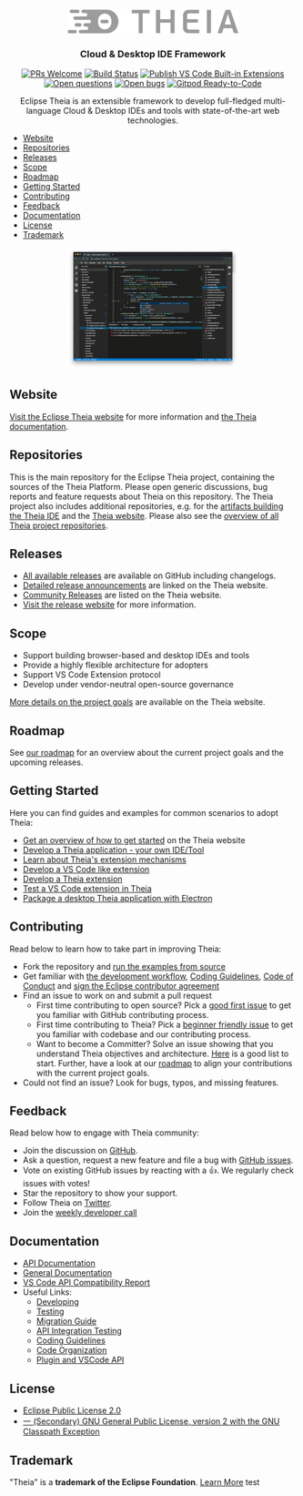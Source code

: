 <br/>
<div id="theia-logo" align="center">
    <br />
    <img src="https://raw.githubusercontent.com/eclipse-theia/theia/master/logo/theia-logo-gray.svg?sanitize=true" alt="Theia Logo" width="300"/>
    <h3>Cloud & Desktop IDE Framework</h3>
</div>

<div id="badges" align="center">

  [![PRs Welcome](https://img.shields.io/badge/PRs-welcome-brightgreen.svg?style=flat-curved)](https://github.com/eclipse-theia/theia/labels/help%20wanted)
  [![Build Status](https://github.com/eclipse-theia/theia/workflows/Build/badge.svg?branch=master)](https://github.com/eclipse-theia/theia/actions?query=branch%3Amaster+event%3Apush+event%3Aschedule)
  [![Publish VS Code Built-in Extensions](https://github.com/eclipse-theia/vscode-builtin-extensions/actions/workflows/publish-vsx-latest.yml/badge.svg?branch=master)](https://github.com/eclipse-theia/vscode-builtin-extensions/actions/workflows/publish-vsx-latest.yml)
  [![Open questions](https://img.shields.io/badge/Open-questions-blue.svg?style=flat-curved)](https://github.com/eclipse-theia/theia/discussions/categories/q-a)
  [![Open bugs](https://img.shields.io/badge/Open-bugs-red.svg?style=flat-curved)](https://github.com/eclipse-theia/theia/labels/bug)
  [![Gitpod Ready-to-Code](https://img.shields.io/badge/Gitpod-Ready--to--Code-blue?logo=gitpod)](https://gitpod.io/#https://github.com/eclipse-theia/theia)

Eclipse Theia is an extensible framework to develop full-fledged multi-language Cloud & Desktop IDEs and tools with state-of-the-art web technologies.

</div>

- [Website](#website)
- [Repositories](#repositories)
- [Releases](#releases)
- [Scope](#scope)
- [Roadmap](#roadmap)
- [Getting Started](#getting-started)
- [Contributing](#contributing)
- [Feedback](#feedback)
- [Documentation](#documentation)
- [License](#license)
- [Trademark](#trademark)

<div style='margin:0 auto;width:60%;'>

![Theia](https://raw.githubusercontent.com/eclipse-theia/theia/master/doc/images/theia-screenshot.png)

</div>

## Website

[Visit the Eclipse Theia website](http://www.theia-ide.org) for more information and [the Theia documentation](http://www.theia-ide.org/docs).

## Repositories

This is the main repository for the Eclipse Theia project, containing the sources of the Theia Platform. Please open generic discussions, bug reports and feature requests about Theia on this repository. The Theia project also includes additional repositories, e.g. for the [artifacts building the Theia IDE](https://github.com/eclipse-theia/theia-blueprint) and the [Theia website](https://github.com/eclipse-theia/theia-website). Please also see the [overview of all Theia project repositories](https://github.com/eclipse-theia).

## Releases

- [All available releases](https://github.com/eclipse-theia/theia/releases) are available on GitHub including changelogs.
- [Detailed release announcements](https://theia-ide.org/resources/) are linked on the Theia website.
- [Community Releases](https://theia-ide.org/releases/) are listed on the Theia website.
- [Visit the release website](https://theia-ide.org/releases/) for more information.

## Scope

- Support building browser-based and desktop IDEs and tools
- Provide a highly flexible architecture for adopters
- Support VS Code Extension protocol
- Develop under vendor-neutral open-source governance

[More details on the project goals](https://theia-ide.org/docs/project_goals/) are available on the Theia website.

## Roadmap

See [our roadmap](https://github.com/eclipse-theia/theia/wiki/Eclipse-Theia-Roadmap) for an overview about the current project goals and the upcoming releases.

## Getting Started

Here you can find guides and examples for common scenarios to adopt Theia:

- [Get an overview of how to get started](https://theia-ide.org/#gettingstarted) on the Theia website
- [Develop a Theia application - your own IDE/Tool](https://theia-ide.org/docs/composing_applications/)
- [Learn about Theia's extension mechanisms](https://theia-ide.org/docs/extensions/)
- [Develop a VS Code like extension](https://theia-ide.org/docs/authoring_vscode_extensions/)
- [Develop a Theia extension](https://theia-ide.org/docs/authoring_extensions/)
- [Test a VS Code extension in Theia](https://github.com/eclipse-theia/theia/wiki/Testing-VS-Code-extensions)
- [Package a desktop Theia application with Electron](https://theia-ide.org/docs/blueprint_documentation/)

## Contributing

Read below to learn how to take part in improving Theia:

- Fork the repository and [run the examples from source](doc/Developing.md#quick-start)
- Get familiar with [the development workflow](doc/Developing.md), [Coding Guidelines](doc/coding-guidelines.md), [Code of Conduct](CODE_OF_CONDUCT.md) and [sign the Eclipse contributor agreement](CONTRIBUTING.md#eclipse-contributor-agreement)
- Find an issue to work on and submit a pull request
  - First time contributing to open source? Pick a [good first issue](https://github.com/eclipse-theia/theia/labels/good%20first%20issue) to get you familiar with GitHub contributing process.
  - First time contributing to Theia? Pick a [beginner friendly issue](https://github.com/eclipse-theia/theia/labels/beginners) to get you familiar with codebase and our contributing process.
  - Want to become a Committer? Solve an issue showing that you understand Theia objectives and architecture. [Here](https://github.com/eclipse-theia/theia/labels/help%20wanted) is a good list to start. Further, have a look at our [roadmap](https://github.com/eclipse-theia/theia/wiki/Eclipse-Theia-Roadmap) to align your contributions with the current project goals.
- Could not find an issue? Look for bugs, typos, and missing features.

## Feedback

Read below how to engage with Theia community:

- Join the discussion on [GitHub](https://github.com/eclipse-theia/theia/discussions).
- Ask a question, request a new feature and file a bug with [GitHub issues](https://github.com/eclipse-theia/theia/issues/new/choose).
- Vote on existing GitHub issues by reacting with a 👍. We regularly check issues with votes!
- Star the repository to show your support.
- Follow Theia on [Twitter](https://twitter.com/theia_ide).
- Join the [weekly developer call](https://github.com/eclipse-theia/theia/wiki/Dev-Meetings)

## Documentation

- [API Documentation](https://eclipse-theia.github.io/theia/docs/next/index.html)
- [General Documentation](https://theia-ide.org/docs/)
- [VS Code API Compatibility Report](https://eclipse-theia.github.io/vscode-theia-comparator/status.html)
- Useful Links:
  - [Developing](doc/Developing.md)
  - [Testing](doc/Testing.md)
  - [Migration Guide](doc/Migration.md)
  - [API Integration Testing](doc/api-testing.md)
  - [Coding Guidelines](doc/coding-guidelines.md)
  - [Code Organization](doc/code-organization.md)
  - [Plugin and VSCode API](doc/Plugin-API.md)

## License

- [Eclipse Public License 2.0](LICENSE-EPL)
- [一 (Secondary) GNU General Public License, version 2 with the GNU Classpath Exception](LICENSE-GPL-2.0-ONLY-CLASSPATH-EXCEPTION)

## Trademark

"Theia" is a **trademark of the Eclipse Foundation**. [Learn More](https://www.eclipse.org/theia) test
